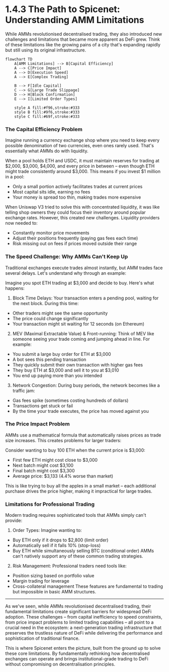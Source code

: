 # 1.4.3 The Path to Spicenet: Understanding AMM Limitations

While AMMs revolutionised decentralised trading, they also introduced new challenges and limitations that became more apparent as DeFi grew. Think of these limitations like the growing pains of a city that's expanding rapidly but still using its original infrastructure.

```mermaid
flowchart TD
    A[AMM Limitations] --> B[Capital Efficiency]
    A --> C[Price Impact]
    A --> D[Execution Speed]
    A --> E[Complex Trading]
    
    B --> F[Idle Capital]
    C --> G[Large Trade Slippage]
    D --> H[Block Confirmation]
    E --> I[Limited Order Types]
    
    style A fill:#f96,stroke:#333
    style B fill:#9f6,stroke:#333
    style C fill:#69f,stroke:#333
```

### The Capital Efficiency Problem

Imagine running a currency exchange shop where you need to keep every possible denomination of two currencies, even ones rarely used. That's essentially what AMMs do with liquidity.

When a pool holds ETH and USDC, it must maintain reserves for trading at $2,000, $3,000, $4,000, and every price in between – even though ETH might trade consistently around $3,000. This means if you invest $1 million in a pool:

* Only a small portion actively facilitates trades at current prices
* Most capital sits idle, earning no fees
* Your money is spread too thin, making trades more expensive

When Uniswap V3 tried to solve this with concentrated liquidity, it was like telling shop owners they could focus their inventory around popular exchange rates. However, this created new challenges. Liquidity providers now needed to:

* Constantly monitor price movements
* Adjust their positions frequently (paying gas fees each time)
* Risk missing out on fees if prices moved outside their range

### The Speed Challenge: Why AMMs Can't Keep Up

Traditional exchanges execute trades almost instantly, but AMM trades face several delays. Let's understand why through an example:

Imagine you spot ETH trading at $3,000 and decide to buy. Here's what happens:

1. Block Time Delays: Your transaction enters a pending pool, waiting for the next block. During this time:

* Other traders might see the same opportunity
* The price could change significantly
* Your transaction might sit waiting for 12 seconds (on Ethereum)

2. MEV (Maximal Extractable Value) & Front-running: Think of MEV like someone seeing your trade coming and jumping ahead in line. For example:

* You submit a large buy order for ETH at $3,000
* A bot sees this pending transaction
* They quickly submit their own transaction with higher gas fees
* They buy ETH at $3,000 and sell it to you at $3,010
* You end up paying more than you intended

3. Network Congestion: During busy periods, the network becomes like a traffic jam:

* Gas fees spike (sometimes costing hundreds of dollars)
* Transactions get stuck or fail
* By the time your trade executes, the price has moved against you

### The Price Impact Problem

AMMs use a mathematical formula that automatically raises prices as trade size increases. This creates problems for larger traders:

Consider wanting to buy 100 ETH when the current price is $3,000:

* First few ETH might cost close to $3,000
* Next batch might cost $3,100
* Final batch might cost $3,300
* Average price: $3,133 (4.4% worse than market)

This is like trying to buy all the apples in a small market – each additional purchase drives the price higher, making it impractical for large trades.

### Limitations for Professional Trading

Modern trading requires sophisticated tools that AMMs simply can't provide:

1. Order Types: Imagine wanting to:

* Buy ETH only if it drops to $2,800 (limit order)
* Automatically sell if it falls 10% (stop-loss)
* Buy ETH while simultaneously selling BTC (conditional order) AMMs can't natively support any of these common trading strategies.

2. Risk Management: Professional traders need tools like:

* Position sizing based on portfolio value
* Margin trading for leverage
* Cross-collateral management These features are fundamental to trading but impossible in basic AMM structures.



***



As we've seen, while AMMs revolutionised decentralised trading, their fundamental limitations create significant barriers for widespread DeFi adoption. These challenges – from capital inefficiency to speed constraints, from price impact problems to limited trading capabilities – all point to a crucial need in the ecosystem: a next-generation trading infrastructure that preserves the trustless nature of DeFi while delivering the performance and sophistication of traditional finance.

This is where Spicenet enters the picture, built from the ground up to solve these core limitations. By fundamentally rethinking how decentralised exchanges can operate and brings institutional-grade trading to DeFi without compromising on decentralisation principles.
